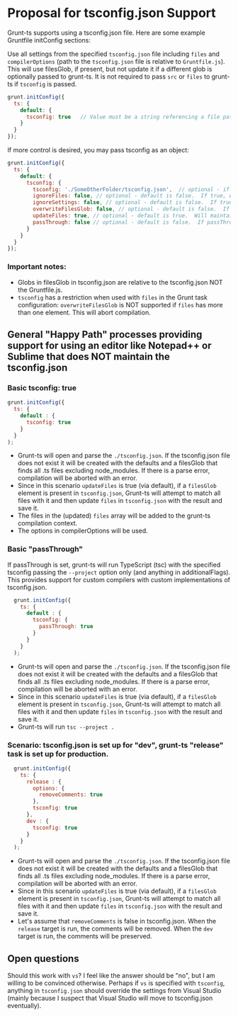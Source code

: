# Proposal for tsconfig.json Support

Grunt-ts supports using a tsconfig.json file.  Here are some example Gruntfile initConfig sections:

Use all settings from the specified `tsconfig.json` file including `files` and `compilerOptions` (path to the `tsconfig.json` file is relative to `Gruntfile.js`).  This will use filesGlob, if present, but not update it if a different glob is optionally passed to grunt-ts.  It is not required to pass `src` or `files` to grunt-ts if `tsconfig` is passed.
```js
grunt.initConfig({
  ts: {
    default: {
      tsconfig: true   // Value must be a string referencing a file path such as "./somefolder/tsconfig.json", OR a truthy value to use the 'tsconfig.json' in same folder as Gruntfile.js
    }
  }
});
```

If more control is desired, you may pass tsconfig as an object:

```js
grunt.initConfig({
  ts: {
    default: {
      tsconfig: {
        tsconfig: './SomeOtherFolder/tsconfig.json',  // optional - if absent will default to 'tsconfig.json' in same folder as Gruntfile.js.  If a folder is passed, will use tsconfig.json in that folder.
        ignoreFiles: false, // optional - default is false.  If true, will not inlcude files in `files` array from `tsconfig.json` in the compilation context.
        ignoreSettings: false, // optional - default is false.  If true, will ignore `compilerOptions` from `tsconfig.json` (instead using grunt-ts settings from Gruntfile.js)
        overwriteFilesGlob: false, // optional - default is false.  If true, will overwrite the contents of the `filesGlob` array with the contents of the `src` glob from grunt-ts.
        updateFiles: true, // optional - default is true.  Will maintain the `files` array based on the files found in `filesGlob`. (Note - If there is a `filesGlob` element, grunt-ts will only add/remove files that match it in the `files` array - not files found in any glob from `src`.  This is relevant if `overwriteFilesGlob` is false (the default).  )
        passThrough: false // optional - default is false.  If passThrough is set, grunt-ts will run TypeScript (tsc) with the specified tsconfig passing the `--project` option only (and anything in additionalFlags).  This provides support for custom compilers with custom implementations of tsconfig.json.
      }
    }
  }
});
```

### Important notes:
  * Globs in filesGlob in tsconfig.json are relative to the tsconfig.json NOT the Gruntfile.js.
  * `tsconfig` has a restriction when used with `files` in the Grunt task configuration: `overwriteFilesGlob` is NOT supported if `files` has more than one element.  This will abort compilation.

## General "Happy Path" processes providing support for using an editor like Notepad++ or Sublime that does NOT maintain the tsconfig.json

### Basic tsconfig: true

```js
grunt.initConfig({
  ts: {
    default : {
      tsconfig: true
    }
  }
);
```

  * Grunt-ts will open and parse the `./tsconfig.json`.  If the tsconfig.json file does not exist it will be created with the defaults and a filesGlob that finds all .ts files excluding node_modules.  If there is a parse error, compilation will be aborted with an error.
  * Since in this scenario `updateFiles` is true (via default), if a `filesGlob` element is present in `tsconfig.json`, Grunt-ts will attempt to match all files with it and then update `files` in `tsconfig.json` with the result and save it.
  * The files in the (updated) `files` array will be added to the grunt-ts compilation context.
  * The options in compilerOptions will be used.

### Basic "passThrough"

If passThrough is set, grunt-ts will run TypeScript (tsc) with the specified tsconfig passing the `--project` option only (and anything in additionalFlags).  This provides support for custom compilers with custom implementations of tsconfig.json.

```js
  grunt.initConfig({
    ts: {
      default : {
        tsconfig: {
          passThrough: true
        }
      }
    }
  );
```

  * Grunt-ts will open and parse the `./tsconfig.json`.  If the tsconfig.json file does not exist it will be created with the defaults and a filesGlob that finds all .ts files excluding node_modules.  If there is a parse error, compilation will be aborted with an error.
  * Since in this scenario `updateFiles` is true (via default), if a `filesGlob` element is present in `tsconfig.json`, Grunt-ts will attempt to match all files with it and then update `files` in `tsconfig.json` with the result and save it.
  * Grunt-ts will run `tsc --project .`

### Scenario: tsconfig.json is set up for "dev", grunt-ts "release" task is set up for production.

```js
  grunt.initConfig({
    ts: {
      release : {
        options: {
          removeComments: true
        },
        tsconfig: true
      },
      dev : {
        tsconfig: true
      }
    }
  );
```

  * Grunt-ts will open and parse the `./tsconfig.json`.  If the tsconfig.json file does not exist it will be created with the defaults and a filesGlob that finds all .ts files excluding node_modules.  If there is a parse error, compilation will be aborted with an error.
  * Since in this scenario `updateFiles` is true (via default), if a `filesGlob` element is present in `tsconfig.json`, Grunt-ts will attempt to match all files with it and then update `files` in `tsconfig.json` with the result and save it.
  * Let's assume that `removeComments` is false in tsconfig.json.  When the `release` target is run, the comments will be removed.  When the `dev` target is run, the comments will be preserved.


## Open questions

Should this work with `vs`?  I feel like the answer should be "no", but I am willing to be convinced otherwise.  Perhaps if `vs` is specified with `tsconfig`, anything in `tsconfig.json` should override the settings from Visual Studio (mainly because I suspect that Visual Studio will move to tsconfig.json eventually).
